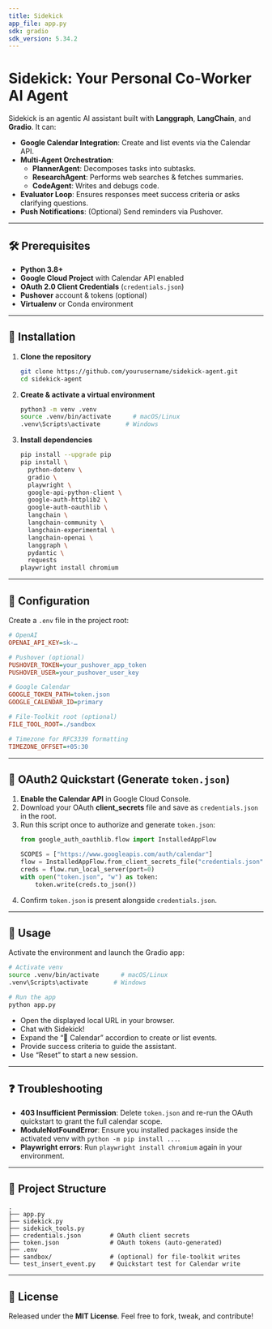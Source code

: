 ```yaml
---
title: Sidekick
app_file: app.py
sdk: gradio
sdk_version: 5.34.2
---
```

# Sidekick: Your Personal Co-Worker AI Agent

Sidekick is an agentic AI assistant built with **Langgraph**, **LangChain**, and **Gradio**. It can:

- **Google Calendar Integration**: Create and list events via the Calendar API.
- **Multi-Agent Orchestration**:
  - **PlannerAgent**: Decomposes tasks into subtasks.
  - **ResearchAgent**: Performs web searches & fetches summaries.
  - **CodeAgent**: Writes and debugs code.
- **Evaluator Loop**: Ensures responses meet success criteria or asks clarifying questions.
- **Push Notifications**: (Optional) Send reminders via Pushover.

---

## 🛠️ Prerequisites

- **Python 3.8+**
- **Google Cloud Project** with Calendar API enabled
- **OAuth 2.0 Client Credentials** (`credentials.json`)
- **Pushover** account & tokens (optional)
- **Virtualenv** or Conda environment

---

## 🚀 Installation

1. **Clone the repository**

   ```bash
   git clone https://github.com/yourusername/sidekick-agent.git
   cd sidekick-agent
   ```

2. **Create & activate a virtual environment**

   ```bash
   python3 -m venv .venv
   source .venv/bin/activate      # macOS/Linux
   .venv\Scripts\activate       # Windows
   ```

3. **Install dependencies**

   ```bash
   pip install --upgrade pip
   pip install \
     python-dotenv \
     gradio \
     playwright \
     google-api-python-client \
     google-auth-httplib2 \
     google-auth-oauthlib \
     langchain \
     langchain-community \
     langchain-experimental \
     langchain-openai \
     langgraph \
     pydantic \
     requests
   playwright install chromium
   ```

---

## 🔑 Configuration

Create a `.env` file in the project root:

```ini
# OpenAI
OPENAI_API_KEY=sk-…

# Pushover (optional)
PUSHOVER_TOKEN=your_pushover_app_token
PUSHOVER_USER=your_pushover_user_key

# Google Calendar
GOOGLE_TOKEN_PATH=token.json
GOOGLE_CALENDAR_ID=primary

# File-Toolkit root (optional)
FILE_TOOL_ROOT=./sandbox

# Timezone for RFC3339 formatting
TIMEZONE_OFFSET=+05:30
```

---

## 🔑 OAuth2 Quickstart (Generate `token.json`)

1. **Enable the Calendar API** in Google Cloud Console.
2. Download your OAuth **client_secrets** file and save as `credentials.json` in the root.
3. Run this script once to authorize and generate `token.json`:
   ```python
   from google_auth_oauthlib.flow import InstalledAppFlow

   SCOPES = ["https://www.googleapis.com/auth/calendar"]
   flow = InstalledAppFlow.from_client_secrets_file("credentials.json", SCOPES)
   creds = flow.run_local_server(port=0)
   with open("token.json", "w") as token:
       token.write(creds.to_json())
   ```
4. Confirm `token.json` is present alongside `credentials.json`.

---

## 🔧 Usage

Activate the environment and launch the Gradio app:

```bash
# Activate venv
source .venv/bin/activate      # macOS/Linux
.venv\Scripts\activate       # Windows

# Run the app
python app.py
```

- Open the displayed local URL in your browser.
- Chat with Sidekick!
- Expand the “📆 Calendar” accordion to create or list events.
- Provide success criteria to guide the assistant.
- Use “Reset” to start a new session.

---

## ❓ Troubleshooting

- **403 Insufficient Permission**: Delete `token.json` and re-run the OAuth quickstart to grant the full calendar scope.
- **ModuleNotFoundError**: Ensure you installed packages inside the activated venv with `python -m pip install ...`.
- **Playwright errors**: Run `playwright install chromium` again in your environment.

---

## 📁 Project Structure

```
.
├── app.py
├── sidekick.py
├── sidekick_tools.py
├── credentials.json        # OAuth client secrets
├── token.json              # OAuth tokens (auto-generated)
├── .env
├── sandbox/                # (optional) for file-toolkit writes
└── test_insert_event.py    # Quickstart test for Calendar write
```

---

## 📄 License

Released under the **MIT License**. Feel free to fork, tweak, and contribute!
